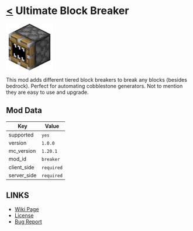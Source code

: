 # [<](../README.md) Ultimate Block Breaker

![alt](icon.png)

This mod adds different tiered block breakers to break any blocks (besides bedrock). Perfect for automating cobblestone generators. Not to mention they are easy to use and upgrade.

## Mod Data

| Key         | Value     |
|-------------|-----------|
| supported   | `yes`     |
| version     | `1.0.0`   |
| mc_version  | `1.20.1`  |
| mod_id      | `breaker` |
| client_side | `required`|
| server_side | `required`|

## LINKS
- [Wiki Page](https://github.com/legopitstop/Fabric/wiki/Ultimate_Block_Breaker)
- [License](https://legopitstop.weebly.com/license.html)
- [Bug Report](https://github.com/legopitstop/Fabric/issues)